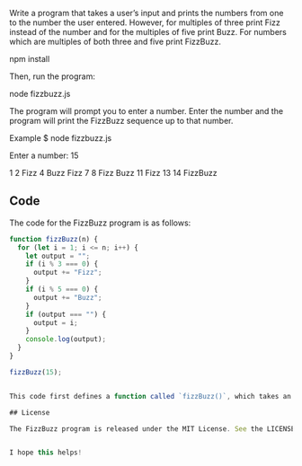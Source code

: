Write a program that takes a user’s input and prints the numbers from one to the number the user entered. However, for multiples of three print Fizz instead of the number and for the multiples of five print Buzz. For numbers which are multiples of both three and five print FizzBuzz.


npm install


Then, run the program:

node fizzbuzz.js

The program will prompt you to enter a number. Enter the number and the program will print the FizzBuzz sequence up to that number.

Example
$ node fizzbuzz.js

Enter a number: 15

1
2
Fizz
4
Buzz
Fizz
7
8
Fizz
Buzz
11
Fizz
13
14
FizzBuzz


## Code

The code for the FizzBuzz program is as follows:

```javascript
function fizzBuzz(n) {
  for (let i = 1; i <= n; i++) {
    let output = "";
    if (i % 3 === 0) {
      output += "Fizz";
    }
    if (i % 5 === 0) {
      output += "Buzz";
    }
    if (output === "") {
      output = i;
    }
    console.log(output);
  }
}

fizzBuzz(15);


This code first defines a function called `fizzBuzz()`, which takes an integer `n` as input. The function then iterates from 1 to `n`, and for each number `i`, it checks if `i` is divisible by 3 and by 5. If `i` is divisible by 3, the function adds the string "Fizz" to the output string `output`. If `i` is divisible by 5, the function adds the string "Buzz" to `output`. If `i` is not divisible by 3 or 5, the function simply adds `i` to `output`. Finally, the function logs the value of `output` to the console.

## License

The FizzBuzz program is released under the MIT License. See the LICENSE file for more details.


I hope this helps!